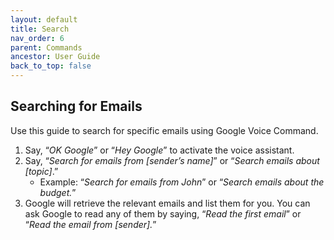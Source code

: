 ```yaml
---
layout: default
title: Search
nav_order: 6
parent: Commands
ancestor: User Guide
back_to_top: false
---
```


## Searching for Emails

Use this guide to search for specific emails using Google Voice Command.

1. Say, “*OK Google*” or “*Hey Google*” to activate the voice assistant.
2. Say, “*Search for emails from [sender’s name]*” or “*Search emails about [topic]*.”
    * Example: “*Search for emails from John*” or “*Search emails about the budget.*”
3. Google will retrieve the relevant emails and list them for you. You can ask Google to read any of them by saying, “*Read the first email*” or “*Read the email from [sender].*”
